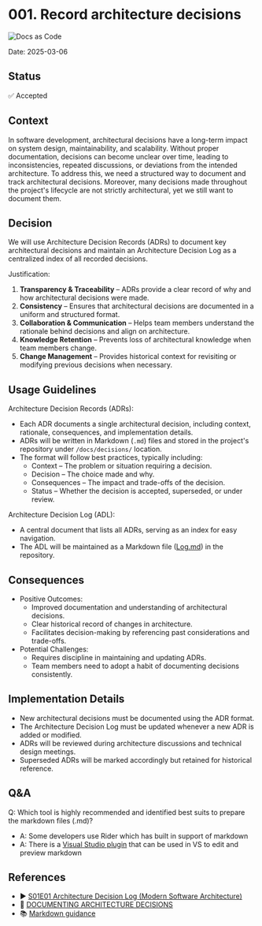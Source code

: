 # 001. Record architecture decisions
![Docs as Code](https://img.shields.io/badge/Docs_as_Code-blue)

Date: 2025-03-06

## Status

✅ Accepted

## Context

In software development, architectural decisions have a long-term impact on system design, maintainability, and scalability.
Without proper documentation, decisions can become unclear over time, leading to inconsistencies, repeated discussions, or deviations from the intended architecture.
To address this, we need a structured way to document and track architectural decisions.
Moreover, many decisions made throughout the project's lifecycle are not strictly architectural, yet we still want to document them.

## Decision

We will use Architecture Decision Records (ADRs) to document key architectural decisions and maintain an Architecture Decision Log as a centralized index of all recorded decisions.

Justification:
1. **Transparency & Traceability** – ADRs provide a clear record of why and how architectural decisions were made.
2. **Consistency** – Ensures that architectural decisions are documented in a uniform and structured format.
3. **Collaboration & Communication** – Helps team members understand the rationale behind decisions and align on architecture.
4. **Knowledge Retention** – Prevents loss of architectural knowledge when team members change.
5. **Change Management** – Provides historical context for revisiting or modifying previous decisions when necessary.

## Usage Guidelines

Architecture Decision Records (ADRs):

* Each ADR documents a single architectural decision, including context, rationale, consequences, and implementation details.
* ADRs will be written in Markdown (`.md`) files and stored in the project's repository under `/docs/decisions/` location.
* The format will follow best practices, typically including:
  * Context – The problem or situation requiring a decision.
  * Decision – The choice made and why.
  * Consequences – The impact and trade-offs of the decision.
  * Status – Whether the decision is accepted, superseded, or under review.

Architecture Decision Log (ADL):
* A central document that lists all ADRs, serving as an index for easy navigation.
* The ADL will be maintained as a Markdown file ([Log.md](../Log.md)) in the repository.

## Consequences

* Positive Outcomes:
  * Improved documentation and understanding of architectural decisions.
  * Clear historical record of changes in architecture.
  * Facilitates decision-making by referencing past considerations and trade-offs.
* Potential Challenges:
  * Requires discipline in maintaining and updating ADRs.
  * Team members need to adopt a habit of documenting decisions consistently.

## Implementation Details

* New architectural decisions must be documented using the ADR format.
* The Architecture Decision Log must be updated whenever a new ADR is added or modified.
* ADRs will be reviewed during architecture discussions and technical design meetings.
* Superseded ADRs will be marked accordingly but retained for historical reference.

## Q&A

Q: Which tool is highly recommended and identified best suits to prepare the markdown files (.md)?
   * A: Some developers use Rider which has built in support of markdown
   * A: There is a [Visual Studio plugin](https://marketplace.visualstudio.com/items?itemName=MadsKristensen.MarkdownEditor64) that can be used in VS to edit and preview markdown

## References

* ▶️ [S01E01 Architecture Decision Log (Modern Software Architecture)](https://www.youtube.com/watch?v=td3vERoL_KQ&ab_channel=SynergySoftwareArchitecture)
* 📖 [DOCUMENTING ARCHITECTURE DECISIONS](http://thinkrelevance.com/blog/2011/11/15/documenting-architecture-decisions)
* 📚 [Markdown guidance](https://docs.microsoft.com/en-us/azure/devops/project/wiki/markdown-guidance?view=azure-devops)